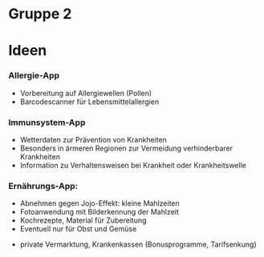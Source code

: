 # Gruppe 2

# Ideen

### Allergie-App
 * Vorbereitung auf Allergiewellen (Pollen)
 * Barcodescanner für Lebensmittelallergien  

### Immunsystem-App
 * Wetterdaten zur Prävention von Krankheiten
 * Besonders in ärmeren Regionen zur Vermeidung verhinderbarer Krankheiten
 * Information zu Verhaltensweisen bei Krankheit oder Krankheitswelle

### Ernährungs-App:
 * Abnehmen gegen Jojo-Effekt: kleine Mahlzeiten
 * Fotoanwendung mit Bilderkennung der Mahlzeit
 * Kochrezepte, Material für Zubereitung
 * Eventuell nur für Obst und Gemüse
- private Vermarktung, Krankenkassen (Bonusprogramme, Tarifsenkung)
